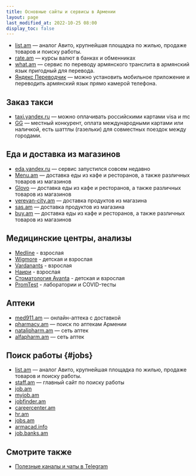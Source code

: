 ```yaml
---
title: Основные сайты и сервисы в Армении
layout: page
last_modified_at: 2022-10-25 08:00
display_toc: false
---
```


<div class="cards">
<div class="card-wide">

- [list.am](https://list.am/) — аналог Авито, крупнейшая площадка по жилью, продаже товаров и поиску работы.
- [rate.am](https://rate.am) — курсы валют в банках и обменниках
- [what.am](https://what.am) — сервис по переводу армянского транслита в армянский язык пригодный для перевода.
- [Яндекс Переводчик](https://translate.yandex.ru) — можно установить мобильное приложение и переводить армянский язык прямо камерой телефона.

</div>
<div class="card">

## Заказ такси

- [taxi.yandex.ru](https://taxi.yandex.ru) — можно оплачивать российскими картами visa и mc
- [GG](https://www.ggtaxi.com/) — местный конкурент, оплата международными картами или наличкой, есть шаттлы (газельки) для совместных поездок между городами.

</div>
<div class="card">

## Еда и доставка из магазинов

- [eda.yandex.ru](https://eda.yandex.ru) — сервис запустился совсем недавно
- [Menu.am](https://menu.am/) — доставка еды из кафе и ресторанов, а также различных товаров из магазинов
- [Glovo](https://glovoapp.com) — доставка еды из кафе и ресторанов, а также различных товаров из магазинов
- [yerevan-city.am](https://yerevan-city.am) — доставка продуктов из магазина
- [sas.am](https://sas.am) — доставка продуктов из магазина
- [buy.am](https://buy.am/ru) — доставка еды из кафе и ресторанов, а также различных товаров из магазинов

</div>
<div class="card">

## Медицинские центры, анализы

- [Medline](https://www.medline.am/?l=ru) - взрослая
- [Wigmore](https://www.wigmoreclinic.am/ru) - детская и взрослая
- [Vardanants](https://vcim.am/en/home/) - взрослая
- [Наири](https://www.nairimed.com/ru) - взрослая
- [Стоматология Avanta](https://avanta.am/ru/) - детская и взрослая
- [PromTest](https://www.promtest.am/) - лаборатории и COVID-тесты

</div>
<div class="card">

## Аптеки

- [med911.am](https://www.med911.am) — онлайн-аптека с доставкой
- [pharmacy.am](https://pharmacy.am) — поиск по аптекам Армении
- [natalipharm.am](https://natalipharm.am/ru/) — сеть аптек
- [alfapharm.am](https://alfapharm.am/ru/) — сеть аптек

</div>
<div class="card">

## Поиск работы {#jobs}

- [list.am](https://list.am/) — аналог Авито, крупнейшая площадка по жилью, продаже товаров и поиску работы.
- [staff.am](https://staff.am) — главный сайт по поиску работы
- [job.am](https://job.am)
- [myjob.am](https://myjob.am)
- [jobfinder.am](https://jobfinder.am)
- [careercenter.am](https://careercenter.am)
- [hr.am](http://hr.am)
- [jobs.am](https://jobs.am)
- [armacad.info](https://www.armacad.info/jobs/vacancies)
- [job.banks.am](https://job.banks.am/am)

</div>
<div class="col-md-12">

## Смотрите также

- [Полезные каналы и чаты в Telegram](telegram-groups.md)

</div>
</div>
